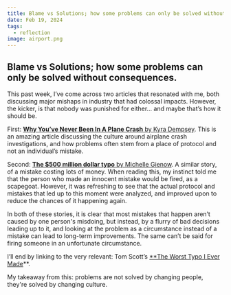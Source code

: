 ```yaml
---
title: Blame vs Solutions; how some problems can only be solved without consequences.
date: Feb 19, 2024
tags:
  - reflection
image: airport.png
---
```

## Blame vs Solutions; how some problems can only be solved without consequences.

This past week, I’ve come across two articles that resonated with me, both discussing major mishaps in industry that had colossal impacts. However, the kicker, is that nobody was punished for either… and maybe that’s how it should be.

First: [**Why You’ve Never Been In A Plane Crash** by Kyra Dempsey](https://asteriskmag.com/issues/05/why-you-ve-never-been-in-a-plane-crash).
This is an amazing article discussing the culture around airplane crash investigations, and how problems often stem from a place of protocol and not an individual’s mistake.

Second: [**The $500 million dollar typo** by Michelle Gienow](https://www.cockroachlabs.com/blog/true-tales-survival-usps/).
A similar story, of a mistake costing lots of money. When reading this, my instinct told me that the person who made an innocent mistake would be fired, as a scapegoat. However, it was refreshing to see that the actual protocol and mistakes that led up to this moment were analyzed, and improved upon to reduce the chances of it happening again.

In both of these stories, it is clear that most mistakes that happen aren’t caused by one person's misdoing, but instead, by a flurry of bad decisions leading up to it, and looking at the problem as a circumstance instead of a mistake can lead to long-term improvements. The same can’t be said for firing someone in an unfortunate circumstance.

I’ll end by linking to the very relevant: Tom Scott’s [**The Worst Typo I Ever Made](https://www.youtube.com/watch?v=X6NJkWbM1xk)**.

My takeaway from this: problems are not solved by changing people, they're solved by changing culture.